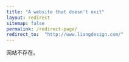 ```yaml
---
title: "A website that doesn't exit"
layout: redirect
sitemap: false
permalink: /redirect-page/
redirect_to:  "http://www.liangdesign.com/"
---
```

网站不存在。

